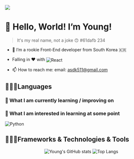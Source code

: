 <img align="center" src="https://capsule-render.vercel.app/api?type=waving&color=gradient&height=300&section=header&text=Jung-YoungHun&fontSize=90&customColorList=12,24" />

# 👋 Hello, World! I’m Young!
> It's my real name, not a joke 🙃
#61dafb 234
- 🌱 I’m a rookie Front-End developer from South Korea 🇰🇷
- Falling in ❤️ with <img align="center" src="https://img.shields.io/badge/-React-white?logo=react&style=flat" alt="React" />

- 📫 How to reach me: email: asdk511@gmail.com

## 🧑🏻‍💻Languages
### 📖  What I am currently learning / improving on
### 👾  What I am interested in learning at some point
![Python](https://img.shields.io/badge/-Python-white?logo=python&style=flat)
## 🧑🏻‍🔧Frameworks & Technologies & Tools



<div align="center">
  <img align="center" src="https://github-readme-stats.vercel.app/api?username=young-st511&hide=stars,contribs&show_icons=true" alt="Young's GitHub stats" />
  <img align="center" src="https://github-readme-stats.vercel.app/api/top-langs/?username=young-st511&layout=compact" alt="Top Langs" />
</div>

<!---
young-st511/young-st511 is a ✨ special ✨ repository because its `README.md` (this file) appears on your GitHub profile.
You can click the Preview link to take a look at your changes.
--->
